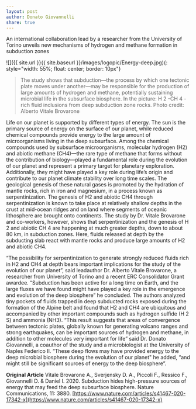 ```yaml
---
layout: post
author: Donato Giovannelli
share: true
---
```


An international collaboration lead by a researcher from the University of Torino unveils new mechanisms of hydrogen and methane formation in subduction zones

![]({{ site.url }}{{ site.baseurl }}/images/logopic/Energy-deep.jpg){: style="width: 55%; float: center; border: 10px"}

> The study shows that subduction—the process by which one tectonic plate moves under another—may be
responsible for the production of large amounts of hydrogen and methane, potentially sustaining microbial
life in the subsurface biosphere. In the picture: H 2 -CH 4 -rich fluid inclusions from deep subduction zone rocks.
Photo credit: Alberto Vitale Brovarone

Life on our planet is supported by different types of energy. The sun is the primary source of energy on the surface of our planet, while reduced chemical compounds provide energy to the large amount of microorganisms living in the deep subsurface. Among the chemical compounds used by subsurface microorganisms, molecular hydrogen (H2) and abiotic methane (CH4)—the rare type of methane that forms without the contribution of biology—played a fundamental role during the evolution of our planet and represent a primary target for planetary exploration. Additionally, they might have played a key role during life’s origin and contribute to our planet climate stability over long time scales. The geological genesis of these natural gases is promoted by the hydration of mantle rocks, rich in iron and magnesium, in a process known as serpentinization. The genesis of H2 and abiotic CH4 through serpentinization is known to take place at relatively shallow depths in the crust at mid-ocean ridges and on land where segments of oceanic lithosphere are brought onto continents. The study by Dr. Vitale Brovarone and co-workers, however, shows that serpentinization and the genesis of H 2 and abiotic CH 4 are happening at much greater depths, down to about 80 km, in subduction zones. Here, fluids released at depth by the subducting slab react with mantle rocks and produce large amounts of H2 and abiotic CH4.

“The possibility for serpentinization to generate strongly reduced fluids rich in H2 and CH4 at depth bears important implications for the study of the evolution of our planet”, said leadauthor Dr. Alberto Vitale Brovarone, a researcher from University of Torino and a recent
ERC Consolidator Grant awardee. “Subduction has been active for a long time on Earth, and the large fluxes we have found might have played a key role in the emergence and evolution of the deep biosphere” he concluded. The authors analyzed tiny pockets of fluids trapped in deep subducted rocks exposed during the formation of the Alpine belt and found that H2 and CH4 are ubiquitous and accompanied by other important compounds such as hydrogen sulfide (H 2 S) and ammonia (NH3). “This result suggests that areas of convergence between tectonic plates, globally known for generating volcano ranges and strong earthquakes, can be important sources of hydrogen and methane, in addition to other molecules very important for life” said Dr. Donato Giovannelli, a coauthor of the study and a microbiologist at the University of
Naples Federico II. “These deep flows may have provided energy to the deep microbial biosphere during the evolution of our planet" he added, “and might still be significant sources of energy to the deep biosphere”.

**Original Article**
Vitale Brovarone A., Sverjensky D. A., Piccoli F., Ressico F., Giovannelli D. & Daniel I. 2020. Subduction hides high-pressure sources of energy that may feed the deep subsurface biosphere. Nature Communications, 11: 3880. [https://www.nature.com/articles/s41467-020-17342-x](https://www.nature.com/articles/s41467-020-17342-x)
